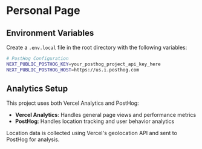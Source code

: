 # Personal Page

## Environment Variables

Create a `.env.local` file in the root directory with the following variables:

```bash
# PostHog Configuration
NEXT_PUBLIC_POSTHOG_KEY=your_posthog_project_api_key_here
NEXT_PUBLIC_POSTHOG_HOST=https://us.i.posthog.com
```

## Analytics Setup

This project uses both Vercel Analytics and PostHog:

- **Vercel Analytics**: Handles general page views and performance metrics
- **PostHog**: Handles location tracking and user behavior analytics

Location data is collected using Vercel's geolocation API and sent to PostHog for analysis.
